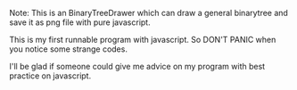 Note: This is an BinaryTreeDrawer which can draw a general binarytree and save it as png file with pure javascript.

This is my first runnable program with javascript. So DON'T PANIC when you notice some strange codes.

I'll be glad if someone could give me advice on my program with best practice on javascript.